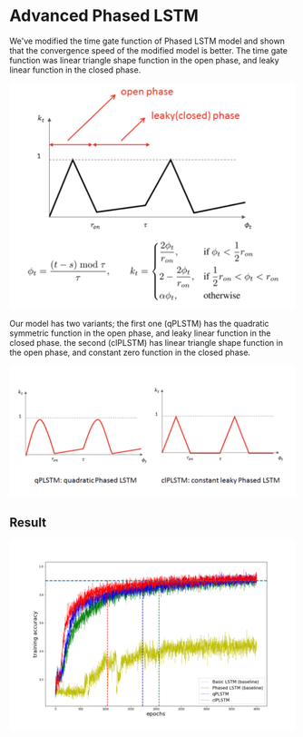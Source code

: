 # Advanced Phased LSTM
We've modified the time gate function of Phased LSTM model and shown that the convergence speed of the modified model is better.
The time gate function was linear triangle shape function in the open phase, and leaky linear function in the closed phase.

![](./images/baseline.png)

Our model has two variants; the first one (qPLSTM) has the quadratic symmetric function in the open phase, and leaky linear function in the closed phase. 
the second (clPLSTM) has linear triangle shape function in the open phase, and constant zero function in the closed phase.

![](./images/ours.png)

## Result
![](./results/result-1.png)

